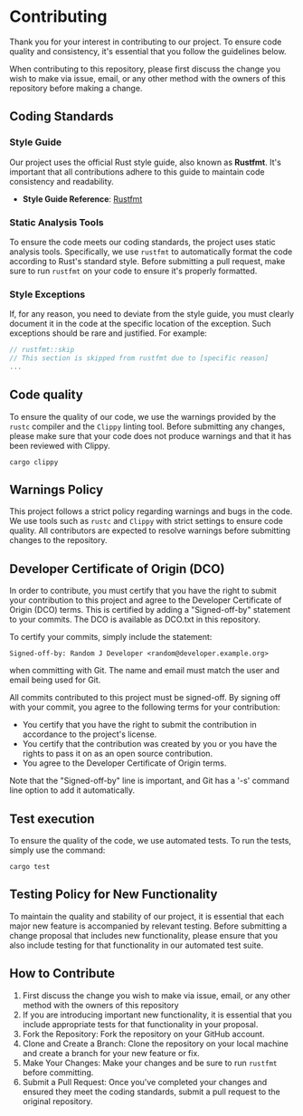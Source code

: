 # Contributing

Thank you for your interest in contributing to our project. To ensure code quality and consistency, it's essential that you follow the guidelines below.

When contributing to this repository, please first discuss the change you wish to make via issue, email, or any other method with the owners of this repository before making a change.

## Coding Standards

### Style Guide

Our project uses the official Rust style guide, also known as **Rustfmt**. It's important that all contributions adhere to this guide to maintain code consistency and readability.

- **Style Guide Reference**: [Rustfmt](https://github.com/rust-lang/rustfmt)

### Static Analysis Tools

To ensure the code meets our coding standards, the project uses static analysis tools. Specifically, we use `rustfmt` to automatically format the code according to Rust's standard style. Before submitting a pull request, make sure to run `rustfmt` on your code to ensure it's properly formatted.

### Style Exceptions

If, for any reason, you need to deviate from the style guide, you must clearly document it in the code at the specific location of the exception. Such exceptions should be rare and justified. For example:

```rust
// rustfmt::skip
// This section is skipped from rustfmt due to [specific reason]
...

```

## Code quality

To ensure the quality of our code, we use the warnings provided by the `rustc` compiler and the `Clippy` linting tool. Before submitting any changes, please make sure that your code does not produce warnings and that it has been reviewed with Clippy.

`cargo clippy`

## Warnings Policy

This project follows a strict policy regarding warnings and bugs in the code. We use tools such as `rustc` and `Clippy` with strict settings to ensure code quality. All contributors are expected to resolve warnings before submitting changes to the repository.

## Developer Certificate of Origin (DCO)

In order to contribute, you must certify that you have the right to submit your contribution to this project and agree to the Developer Certificate of Origin (DCO) terms. This is certified by adding a "Signed-off-by" statement to your commits. The DCO is available as DCO.txt in this repository.

To certify your commits, simply include the statement:

 `Signed-off-by: Random J Developer <random@developer.example.org>`

when committing with Git. The name and email must match the user and email being used for Git.

All commits contributed to this project must be signed-off. By signing off with your commit, you agree to the following terms for your contribution:

- You certify that you have the right to submit the contribution in accordance to the project's license.
- You certify that the contribution was created by you or you have the rights to pass it on as an open source contribution.
- You agree to the Developer Certificate of Origin terms.

 Note that the "Signed-off-by" line is important, and Git has a '-s' command line option to add it automatically.

## Test execution

To ensure the quality of the code, we use automated tests. To run the tests, simply use the command:

`cargo test`

## Testing Policy for New Functionality

To maintain the quality and stability of our project, it is essential that each major new feature is accompanied by relevant testing. Before submitting a change proposal that includes new functionality, please ensure that you also include testing for that functionality in our automated test suite.

## How to Contribute

1. First discuss the change you wish to make via issue, email, or any other method with the owners of this repository
2. If you are introducing important new functionality, it is essential that you include appropriate tests for that functionality in your proposal.
3. Fork the Repository: Fork the repository on your GitHub account.
4. Clone and Create a Branch: Clone the repository on your local machine and create a branch for your new feature or fix.
5. Make Your Changes: Make your changes and be sure to run `rustfmt` before committing.
6. Submit a Pull Request: Once you've completed your changes and ensured they meet the coding standards, submit a pull request to the original repository.
